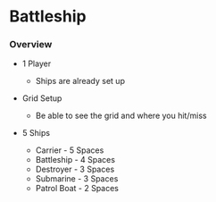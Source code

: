# Battleship

### __Overview__
* 1 Player
    * Ships are already set up 
* Grid Setup
    * Be able to see the grid and where you hit/miss


* 5 Ships
    * Carrier - 5 Spaces
    * Battleship - 4 Spaces
    * Destroyer - 3 Spaces 
    * Submarine - 3 Spaces
    * Patrol Boat - 2 Spaces

    